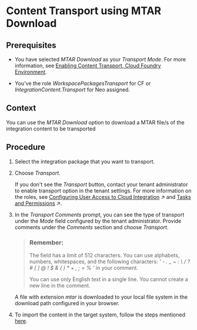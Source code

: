 <!-- loioc111710329174ab69127eb76b18d7c2c -->

# Content Transport using MTAR Download



<a name="loioc111710329174ab69127eb76b18d7c2c__prereq_wnj_stw_rcb"/>

## Prerequisites

-   You have selected *MTAR Download* as your *Transport Mode*. For more information, see [Enabling Content Transport, Cloud Foundry Environment](enabling-content-transport-cloud-foundry-environment-452c677.md).

-   You've the role *WorkspacePackagesTransport* for CF or *IntegrationContent.Transport* for Neo assigned.




## Context

You can use the *MTAR Download* option to download a MTAR file/s of the integration content to be transported



<a name="loioc111710329174ab69127eb76b18d7c2c__steps_rm3_3qm_1bb"/>

## Procedure

1.  Select the integration package that you want to transport.

2.  Choose *Transport*.

    If you don't see the *Transport* button, contact your tenant administrator to enable transport option in the tenant settings. For more information on the roles, see [Configuring User Access to Cloud Integration](https://help.sap.com/viewer/368c481cd6954bdfa5d0435479fd4eaf/IAT/en-US/ed6033b2eabe4a64a20cce1e6076bacf.html "Create and modify application roles and assign users to these roles.") :arrow_upper_right: and [Tasks and Permissions](https://help.sap.com/viewer/368c481cd6954bdfa5d0435479fd4eaf/IAT/en-US/556d5575d4b0483e85d4f3251f21d0ec.html "") :arrow_upper_right:.

3.  In the *Transport Comments* prompt, you can see the type of transport under the *Mode* field configured by the tenant administrator. Provide comments under the *Comments* section and choose *Transport*.

    > ### Remember:  
    > The field has a limit of 512 characters. You can use alphabets, numbers, whitespaces, and the following characters: *' - . \_ ~ : \\ / ? \# \[ \] @ ! $ & \( \) \* + , ; = % '* in your comment.
    > 
    > You can use only English text in a single line. You cannot create a new line in the comment.

    A file with extension *mtar* is downloaded to your local file system in the download path configured in your browser.

4.  To import the content in the target system, follow the steps mentioned [here](https://help.sap.com/viewer/65de2977205c403bbc107264b8eccf4b/Cloud/en-US/f598f69a9be347029b7e5e7205fc7d1f.html).



